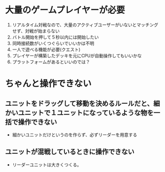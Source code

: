 # 大量のゲームプレイヤーが必要
1. リアルタイム対戦なので、大量のアクティブユーザーがいないとマッチングせず、対戦が始まらない
2. バトル開始を押して５秒以内には開始したい
3. 同時接続数がいくつぐらいでいいかは不明
4. 一人で遊べる機能が必要(クエスト)
5. プレイヤーが構築したデッキを元にCPUが自動操作してもいいかな
6. プラットフォームがあるといいのでは？

# ちゃんと操作できない

## ユニットをドラッグして移動を決めるルールだと、細かいユニットで１ユニットになっているような物を一括で操作できない
* 細かいユニットだけというのを作らず、必ずリーダーを用意する

## ユニットが混戦しているときに操作できない
* リーダーユニットは大きくつくる。 